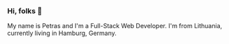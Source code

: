 ### Hi, folks 👋

My name is Petras and I'm a Full-Stack Web Developer. I'm from Lithuania, currently living in Hamburg, Germany.

